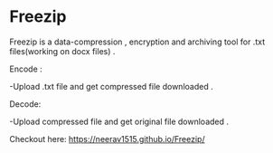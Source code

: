 # Freezip

Freezip is a data-compression , encryption and archiving tool for .txt files(working on docx files) .

Encode :

-Upload .txt file and get compressed file downloaded .

Decode:

-Upload compressed file and get original file downloaded .

Checkout here: https://neerav1515.github.io/Freezip/

